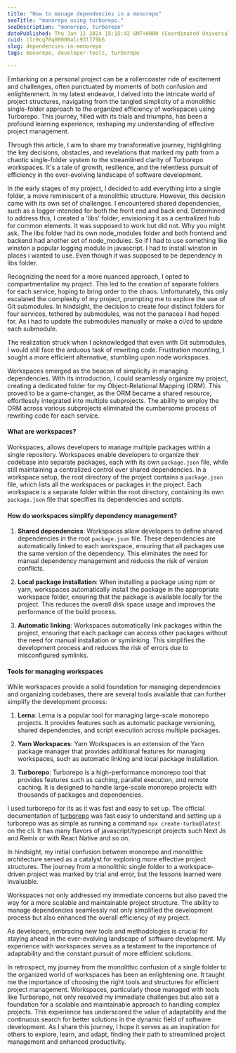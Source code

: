 ```yaml
---
title: "How to manage dependencies in a monorepo"
seoTitle: "monorepo using turborepo."
seoDescription: "monorepo, turborepo"
datePublished: Thu Jan 11 2024 15:15:42 GMT+0000 (Coordinated Universal Time)
cuid: clr9cq78q00000alc93l779b6
slug: dependencies-in-monorepo
tags: monorepo, developer-tools, turborepo

---
```


Embarking on a personal project can be a rollercoaster ride of excitement and challenges, often punctuated by moments of both confusion and enlightenment. In my latest endeavor, I delved into the intricate world of project structures, navigating from the tangled simplicity of a monolithic single-folder approach to the organized efficiency of workspaces using Turborepo. This journey, filled with its trials and triumphs, has been a profound learning experience, reshaping my understanding of effective project management.

Through this article, I aim to share my transformative journey, highlighting the key decisions, obstacles, and revelations that marked my path from a chaotic single-folder system to the streamlined clarity of Turborepo workspaces. It's a tale of growth, resilience, and the relentless pursuit of efficiency in the ever-evolving landscape of software development.

In the early stages of my project, I decided to add everything into a single folder, a move reminiscent of a monolithic structure. However, this decision came with its own set of challenges. I encountered shared dependencies, such as a logger intended for both the front end and back end. Determined to address this, I created a 'libs' folder, envisioning it as a centralized hub for common elements. It was supposed to work but did not. Why you might ask. The libs folder had its own node\_modules folder and both frontend and backend had another set of node\_modules. So if I had to use something like winston a popular logging module in javascript. I had to install winston in places i wanted to use. Even though it was supposed to be dependency in libs folder.

Recognizing the need for a more nuanced approach, I opted to compartmentalize my project. This led to the creation of separate folders for each service, hoping to bring order to the chaos. Unfortunately, this only escalated the complexity of my project, prompting me to explore the use of Git submodules. In hindsight, the decision to create four distinct folders for four services, tethered by submodules, was not the panacea I had hoped for. As i had to update the submodules manually or make a ci/cd to update each submodule.

The realization struck when I acknowledged that even with Git submodules, I would still face the arduous task of rewriting code. Frustration mounting, I sought a more efficient alternative, stumbling upon node workspaces.

Workspaces emerged as the beacon of simplicity in managing dependencies. With its introduction, I could seamlessly organize my project, creating a dedicated folder for my Object-Relational Mapping (ORM). This proved to be a game-changer, as the ORM became a shared resource, effortlessly integrated into multiple subprojects. The ability to employ the ORM across various subprojects eliminated the cumbersome process of rewriting code for each service.

#### What are workspaces?

Workspaces, allows developers to manage multiple packages within a single repository. Workspaces enable developers to organize their codebase into separate packages, each with its own `package.json` file, while still maintaining a centralized control over shared dependencies. In a workspace setup, the root directory of the project contains a `package.json` file, which lists all the workspaces or packages in the project. Each workspace is a separate folder within the root directory, containing its own `package.json` file that specifies its dependencies and scripts.

#### How do workspaces simplify dependency management?

1. **Shared dependencies**: Workspaces allow developers to define shared dependencies in the root `package.json` file. These dependencies are automatically linked to each workspace, ensuring that all packages use the same version of the dependency. This eliminates the need for manual dependency management and reduces the risk of version conflicts.
    
2. **Local package installation**: When installing a package using npm or yarn, workspaces automatically install the package in the appropriate workspace folder, ensuring that the package is available locally for the project. This reduces the overall disk space usage and improves the performance of the build process.
    
3. **Automatic linking**: Workspaces automatically link packages within the project, ensuring that each package can access other packages without the need for manual installation or symlinking. This simplifies the development process and reduces the risk of errors due to misconfigured symlinks.
    

#### Tools for managing workspaces

While workspaces provide a solid foundation for managing dependencies and organizing codebases, there are several tools available that can further simplify the development process:

1. **Lerna**: Lerna is a popular tool for managing large-scale monorepo projects. It provides features such as automatic package versioning, shared dependencies, and script execution across multiple packages.
    
2. **Yarn Workspaces**: Yarn Workspaces is an extension of the Yarn package manager that provides additional features for managing workspaces, such as automatic linking and local package installation.
    
3. **Turborepo**: Turborepo is a high-performance monorepo tool that provides features such as caching, parallel execution, and remote caching. It is designed to handle large-scale monorepo projects with thousands of packages and dependencies.
    

I used turborepo for its as it was fast and easy to set up. The official documentation of [turborepo](https://turbo.build/repo) was fast easy to understand and setting up a turborepo was as simple as running a command `npx create-turbo@latest` on the cli. It has many flavors of javascript/typescript projects such Next Js and Remix or with React Native and so on.

In hindsight, my initial confusion between monorepo and monolithic architecture served as a catalyst for exploring more effective project structures. The journey from a monolithic single folder to a workspace-driven project was marked by trial and error, but the lessons learned were invaluable.

Workspaces not only addressed my immediate concerns but also paved the way for a more scalable and maintainable project structure. The ability to manage dependencies seamlessly not only simplified the development process but also enhanced the overall efficiency of my project.

As developers, embracing new tools and methodologies is crucial for staying ahead in the ever-evolving landscape of software development. My experience with workspaces serves as a testament to the importance of adaptability and the constant pursuit of more efficient solutions.

In retrospect, my journey from the monolithic confusion of a single folder to the organized world of workspaces has been an enlightening one. It taught me the importance of choosing the right tools and structures for efficient project management. Workspaces, particularly those managed with tools like Turborepo, not only resolved my immediate challenges but also set a foundation for a scalable and maintainable approach to handling complex projects. This experience has underscored the value of adaptability and the continuous search for better solutions in the dynamic field of software development. As I share this journey, I hope it serves as an inspiration for others to explore, learn, and adapt, finding their path to streamlined project management and enhanced productivity.